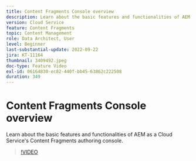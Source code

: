 ```yaml
---
title: Content Fragments Console overview
description: Learn about the basic features and functionalities of AEM as a Cloud Service's Content Fragments authoring console.
version: Cloud Service
feature: Content Fragments
topic: Content Management
role: Data Architect, User
level: Beginner
last-substantial-update: 2022-09-22
jira: KT-11164
thumbnail: 3409492.jpeg
doc-type: Feature Video
exl-id: 06164830-ec82-440f-bb45-63862c222508
duration: 349
---
```

# Content Fragments Console overview

Learn about the basic features and functionalities of AEM as a Cloud Service's Content Fragments authoring console.

>[!VIDEO](https://video.tv.adobe.com/v/3409492?quality=12&learn=on)
